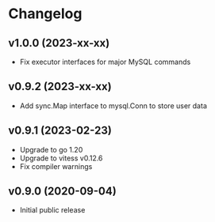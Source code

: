 # Changelog

## v1.0.0 (2023-xx-xx)
- Fix executor interfaces for major MySQL commands

## v0.9.2 (2023-xx-xx)
- Add sync.Map interface to mysql.Conn to store user data

## v0.9.1 (2023-02-23)
- Upgrade to go 1.20
- Upgrade to vitess v0.12.6
- Fix compiler warnings

## v0.9.0 (2020-09-04)
- Initial public release  
